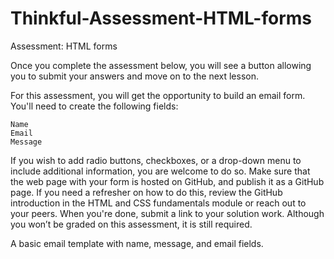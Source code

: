 # Thinkful-Assessment-HTML-forms
Assessment: HTML forms

Once you complete the assessment below, you will see a button allowing you to submit your answers and move on to the next lesson.

For this assessment, you will get the opportunity to build an email form. You'll need to create the following fields:

    Name
    Email
    Message

If you wish to add radio buttons, checkboxes, or a drop-down menu to include additional information, you are welcome to do so. Make sure that the web page with your form is hosted on GitHub, and publish it as a GitHub page. If you need a refresher on how to do this, review the GitHub introduction in the HTML and CSS fundamentals module or reach out to your peers. When you're done, submit a link to your solution work. Although you won’t be graded on this assessment, it is still required.

A basic email template with name, message, and email fields.
